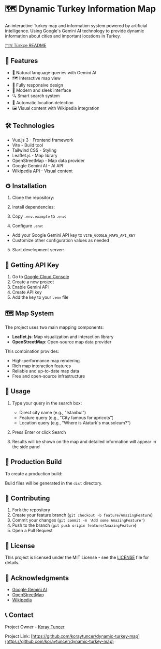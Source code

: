 # 🗺️ Dynamic Turkey Information Map

An interactive Turkey map and information system powered by artificial intelligence. Using Google's Gemini AI technology to provide dynamic information about cities and important locations in Turkey.

[🇹🇷 Türkçe README](README.tr.md)

## 🚀 Features

- 🤖 Natural language queries with Gemini AI
- 🗺️ Interactive map view
- 📱 Fully responsive design
- 🎨 Modern and sleek interface
- 🔍 Smart search system
- 📍 Automatic location detection
- 🖼️ Visual content with Wikipedia integration

## 🛠️ Technologies

- Vue.js 3 - Frontend framework
- Vite - Build tool
- Tailwind CSS - Styling
- Leaflet.js - Map library
- OpenStreetMap - Map data provider
- Google Gemini AI - AI API
- Wikipedia API - Visual content

## ⚙️ Installation

1. Clone the repository:
2. Install dependencies:
3. Copy `.env.example` to `.env`:

4. Configure `.env`:
- Add your Google Gemini API key to `VITE_GOOGLE_MAPS_API_KEY`
- Customize other configuration values as needed

5. Start development server:

## 🔑 Getting API Key

1. Go to [Google Cloud Console](https://console.cloud.google.com/)
2. Create a new project
3. Enable Gemini API
4. Create API key
5. Add the key to your `.env` file

## 🗺️ Map System

The project uses two main mapping components:
- **Leaflet.js**: Map visualization and interaction library
- **OpenStreetMap**: Open-source map data provider

This combination provides:
- High-performance map rendering
- Rich map interaction features
- Reliable and up-to-date map data
- Free and open-source infrastructure

## 📝 Usage

1. Type your query in the search box:
   - Direct city name (e.g., "Istanbul")
   - Feature query (e.g., "City famous for apricots")
   - Location query (e.g., "Where is Ataturk's mausoleum?")

2. Press Enter or click Search
3. Results will be shown on the map and detailed information will appear in the side panel

## 🚀 Production Build

To create a production build:

Build files will be generated in the `dist` directory.

## 🤝 Contributing

1. Fork the repository
2. Create your feature branch (`git checkout -b feature/AmazingFeature`)
3. Commit your changes (`git commit -m 'Add some AmazingFeature'`)
4. Push to the branch (`git push origin feature/AmazingFeature`)
5. Open a Pull Request

## 📄 License

This project is licensed under the MIT License - see the [LICENSE](LICENSE) file for details.

## 👏 Acknowledgments

- [Google Gemini AI](https://deepmind.google/technologies/gemini/)
- [OpenStreetMap](https://www.openstreetmap.org/)
- [Wikipedia](https://www.wikipedia.org/)

## 📞 Contact

Project Owner - [Koray Tuncer](https://www.linkedin.com/in/koraytuncer/)

Project Link: [https://github.com/koraytuncer/dynamic-turkey-map](https://github.com/koraytuncer/dynamic-turkey-map)